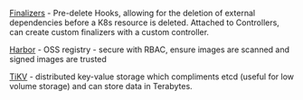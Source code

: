 [Finalizers](https://kubernetes.io/docs/tasks/extend-kubernetes/custom-resources/custom-resource-definitions/#finalizers) - Pre-delete Hooks, allowing for the deletion of external dependencies before a K8s resource is deleted. Attached to Controllers, can create custom finalizers with a custom controller. 

[Harbor](https://goharbor.io/) - OSS registry - secure with RBAC, ensure images are scanned and signed images are trusted

[TiKV](https://tikv.org/docs/4.0/concepts/overview/) - distributed key-value storage which compliments etcd (useful for low volume storage) and can store data in Terabytes.
